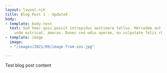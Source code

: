 ```yaml
---
layout: layout.njk
title: Blog Post 1 - Updated
body:
- template: body-text
  text: Sed haec quis possit intrepidus aestimare tellus. Mercedem aut nummos unde
    unde extricat, amaras. Donec sed odio operae, eu vulputate felis rhoncus.
- template: image
  image:
  - "/images/2021/09/image-from-ios.jpg"

---
```

Test blog post content